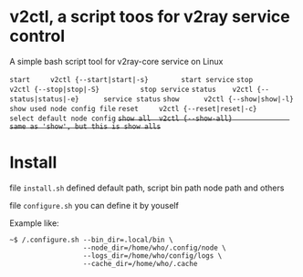 # v2ctl, a script toos for v2ray service control

A simple bash script tool for v2ray-core service on Linux

`
start     v2ctl {--start|start|-s}        start service
`
`
stop      v2ctl {--stop|stop|-S}          stop service
`
`
status    v2ctl {--status|status|-e}      service status
`
`
show      v2ctl {--show|show|-l}          show used node config file
`
`
reset     v2ctl {--reset|reset|-c}        select default node config
`
<del>
`
show all  v2ctl {--show-all}              same as 'show', but this is show alls
`
</del>

# Install

file `install.sh` defined default path, script bin path node path and others

file `configure.sh` you can define it by youself

Example like:
```
~$ /.configure.sh --bin_dir=.local/bin \
                  --node_dir=/home/who/.config/node \
                  --logs_dir=/home/who/config/logs \
                  --cache_dir=/home/who/.cache
